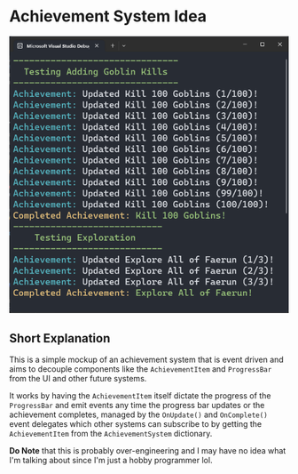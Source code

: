 # Achievement System Idea
![Output Image](AchievementSystemIdea/Resource/output.png)

## Short Explanation
This is a simple mockup of an achievement system that is event driven and aims to decouple components like the `AchievementItem` and `ProgressBar` from the UI and other future systems.

It works by having the `AchievementItem` itself dictate the progress of the `ProgressBar` and emit events any time the progress bar updates or the achievement completes, managed by the `OnUpdate()` and `OnComplete()` event delegates which other systems can subscribe to by getting the `AchievementItem` from the `AchievementSystem` dictionary.

**Do Note** that this is probably over-engineering and I may have no idea what I'm talking about since I'm just a hobby programmer lol.